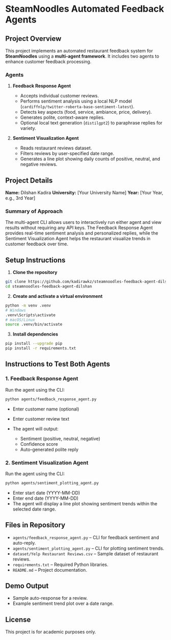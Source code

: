 # SteamNoodles Automated Feedback Agents

## Project Overview

This project implements an automated restaurant feedback system for **SteamNoodles** using a **multi-agent framework**. It includes two agents to enhance customer feedback processing.

### Agents

1. **Feedback Response Agent**

   * Accepts individual customer reviews.
   * Performs sentiment analysis using a local NLP model (`cardiffnlp/twitter-roberta-base-sentiment-latest`).
   * Detects key aspects (food, service, ambiance, price, delivery).
   * Generates polite, context-aware replies.
   * Optional local text generation (`distilgpt2`) to paraphrase replies for variety.

2. **Sentiment Visualization Agent**

   * Reads restaurant reviews dataset.
   * Filters reviews by user-specified date range.
   * Generates a line plot showing daily counts of positive, neutral, and negative reviews.

## Project Details

**Name:** Dilshan Kadira
**University:** \[Your University Name]
**Year:** \[Your Year, e.g., 3rd Year]

### Summary of Approach

The multi-agent CLI allows users to interactively run either agent and view results without requiring any API keys. The Feedback Response Agent provides real-time sentiment analysis and personalized replies, while the Sentiment Visualization Agent helps the restaurant visualize trends in customer feedback over time.

## Setup Instructions

1. **Clone the repository**

```bash
git clone https://github.com/kadirawkz/steamnoodles-feedback-agent-dilshan.git
cd steamnoodles-feedback-agent-dilshan
```

2. **Create and activate a virtual environment**

```bash
python -m venv .venv
# Windows
.venv\Scripts\activate
# macOS/Linux
source .venv/bin/activate
```

3. **Install dependencies**

```bash
pip install --upgrade pip
pip install -r requirements.txt
```

## Instructions to Test Both Agents

### 1. Feedback Response Agent

Run the agent using the CLI:

```bash
python agents/feedback_response_agent.py
```

* Enter customer name (optional)
* Enter customer review text
* The agent will output:

  * Sentiment (positive, neutral, negative)
  * Confidence score
  * Auto-generated polite reply

### 2. Sentiment Visualization Agent

Run the agent using the CLI:

```bash
python agents/sentiment_plotting_agent.py
```

* Enter start date (YYYY-MM-DD)
* Enter end date (YYYY-MM-DD)
* The agent will display a line plot showing sentiment trends within the selected date range.

## Files in Repository

* `agents/feedback_response_agent.py` – CLI for feedback sentiment and auto-reply.
* `agents/sentiment_plotting_agent.py` – CLI for plotting sentiment trends.
* `dataset/Yelp Restaurant Reviews.csv` – Sample dataset of restaurant reviews.
* `requirements.txt` – Required Python libraries.
* `README.md` – Project documentation.

## Demo Output

* Sample auto-response for a review.
* Example sentiment trend plot over a date range.

## License

This project is for academic purposes only.
